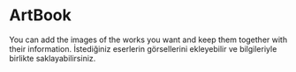 # ArtBook
You can add the images of the works you want and keep them together with their information.
İstediğiniz eserlerin görsellerini ekleyebilir ve bilgileriyle birlikte saklayabilirsiniz.

